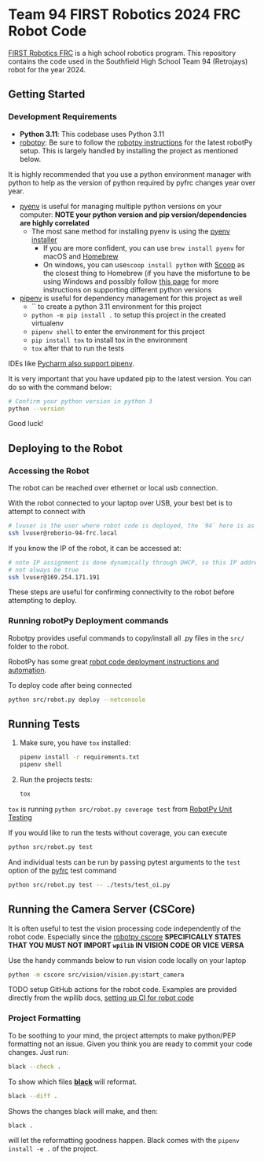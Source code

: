 # Team 94 FIRST Robotics 2024 FRC Robot Code

[FIRST Robotics FRC] is a high school robotics program. This repository contains the code used in the
Southfield High School Team 94 (Retrojays) robot for the year 2024.

## Getting Started

### Development Requirements

* **Python 3.11**: This codebase uses Python 3.11
* [robotpy]: Be sure to follow the [robotpy instructions] for the latest robotPy setup. This is largely handled by
  installing the project as mentioned below.

It is highly recommended that you use a python environment manager with python to help as the version of python required
by pyfrc changes year over year.

* [pyenv] is useful for managing multiple python versions on your computer: **NOTE your python version and pip
  version/dependencies are highly correlated**
    * The most sane method for installing pyenv is using the [pyenv installer]
        * If you are more confident, you can use `brew install pyenv` for macOS and [Homebrew]
        * On windows, you can use`scoop install python` with [Scoop] as the closest thing to Homebrew
          (if you have the misfortune to be using Windows and possibly follow [this page] for more instructions on
          supporting different python versions
* [pipenv] is useful for dependency management for this project as well
    * `` to create a python 3.11 environment for this project
    * `python -m pip install .` to setup this project in the created virtualenv
    * `pipenv shell` to enter the environment for this project
    * `pip install tox` to install tox in the environment
    * `tox` after that to run the tests

IDEs like [Pycharm also support pipenv].

It is very important that you have updated pip to the latest version. You can do so with the command below:

```bash
# Confirm your python version in python 3 
python --version
```


Good luck!

## 

## Deploying to the Robot

### Accessing the Robot

The robot can be reached over ethernet or local usb connection.

With the robot connected to your laptop over USB, your best bet is to attempt to connect with

```bash
# lvuser is the user where robot code is deployed, the `94` here is as programmed when flashing the roborio
ssh lvuser@roborio-94-frc.local
```

If you know the IP of the robot, it can be accessed at:

```bash
# note IP assignment is done dynamically through DHCP, so this IP address may
# not always be true
ssh lvuser@169.254.171.191
```

These steps are useful for confirming connectivity to the robot before attempting to deploy.

### Running robotPy Deployment commands

Robotpy provides useful commands to copy/install all .py files in the `src/` folder to the robot.

RobotPy has some great [robot code deployment instructions and automation].

To deploy code after being connected 
```bash
python src/robot.py deploy --netconsole
```

## Running Tests

1. Make sure, you have `tox` installed:

    ```bash
    pipenv install -r requirements.txt
    pipenv shell
    ```

2. Run the projects tests:

   ```bash
   tox
   ```

`tox` is running `python src/robot.py coverage test` from [RobotPy Unit Testing]

If you would like to run the tests without coverage, you can execute

```bash
python src/robot.py test
```

And individual tests can be run by passing pytest arguments to the `test` option of the [pyfrc] test command

```bash
python src/robot.py test -- ./tests/test_oi.py
```

## Running the Camera Server (CSCore)

It is often useful to test the vision processing code independently of the robot code. Especially since the
[robotpy cscore] **SPECIFICALLY STATES THAT YOU MUST NOT IMPORT `wpilib` IN VISION CODE OR VICE VERSA**

Use the handy commands below to run vision code locally on your laptop

```bash
python -m cscore src/vision/vision.py:start_camera
```

TODO setup GitHub actions for the robot code. Examples are provided directly from the wpilib docs,
[setting up CI for robot code]

### Project Formatting

To be soothing to your mind, the project attempts to make python/PEP formatting not an issue. Given you
think you are ready to commit your code changes. Just run:

```bash
black --check .
```

To show which files **[black]** will reformat.

```bash
black --diff .
```

Shows the changes black will make, and then:

```bash
black .
```

will let the reformatting goodness happen. Black comes with the `pipenv install -e .` of the project.


[black]: https://github.com/ambv/black

[FIRST Robotics FRC]: http://www.usfirst.org/

[Homebrew]: https://brew.sh/

[pipenv]: https://github.com/pypa/pipenv

[pyenv]: https://github.com/pyenv/pyenv

[pyenv installer]: https://github.com/pyenv/pyenv-installer

[Pycharm also support pipenv]: https://www.jetbrains.com/help/pycharm/pipenv.html

[pyfrc]: https://github.com/robotpy/pyfrc

[pyfrc instructions]: http://pyfrc.readthedocs.org/en/latest/

[robot code deployment instructions and automation]: https://robotpy.readthedocs.io/en/stable/guide/deploy.html

[robotpy]: https://robotpy.readthedocs.io/en/stable/index.html

[robotpy cscore]: https://robotpy.readthedocs.io/en/stable/vision/roborio.html#image-processing

[robotpy instructions]: https://robotpy.readthedocs.io/en/stable/getting_started.html

[RobotPy Unit Testing]: https://robotpy.readthedocs.io/en/stable/guide/testing.html

[Scoop]: https://scoop.sh/

[setting up CI for robot code]: https://docs.wpilib.org/en/stable/docs/software/advanced-gradlerio/robot-code-ci.html

[this page]: https://github.com/lukesampson/scoop/wiki/Switching-Ruby-and-Python-Versions










